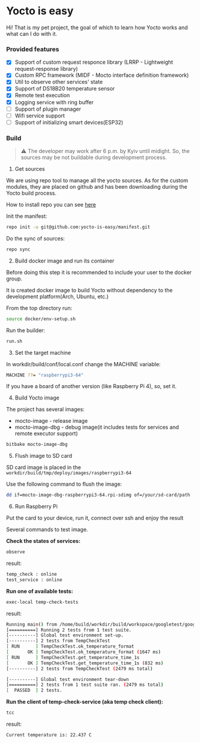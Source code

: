 # Yocto is easy

Hi! That is my pet project, the goal of which to learn how Yocto works and what can I do with it.

### Provided features

- [x] Support of custom request responce library (LRRP - Lightweight request-response library)
- [x] Custom RPC framework (MIDF - Mocto interface definition framework)
- [x] Util to observe other services' state
- [x] Support of DS18B20 temperature sensor
- [x] Remote test execution
- [x] Logging service with ring buffer
- [ ] Support of plugin manager
- [ ] Wifi service support
- [ ] Support of initializing smart devices(ESP32)

### Build

> :warning: The developer may work after 6 p.m. by Kyiv until midight. So, the sources may be not buildable during development process.

1. Get sources

We are using repo tool to manage all the yocto sources. As for the custom modules, they are placed on github and has been downloading during the Yocto build process.

How to install repo you can see [here](https://gerrit.googlesource.com/git-repo/+/refs/heads/master/README.md)

Init the manifest:
```bash
repo init -u git@github.com:yocto-is-easy/manifest.git
```

Do the sync of sources:
```bash
repo sync
```

2. Build docker image and run its container

Before doing this step it is recommended to include your user to the docker group.

It is created docker image to build Yocto without dependency to the development platform(Arch, Ubuntu, etc.)

From the top directory run:
```bash
source docker/env-setup.sh
```

Run the builder:
```bash
run.sh
```

3. Set the target machine

In workdir/build/conf/local.conf change the MACHINE variable:
```bash
MACHINE ??= "raspberrypi3-64"
```

If you have a board of another version (like Raspberry Pi 4), so, set it.

4. Build Yocto image

The project has several images:
- mocto-image - release image
- mocto-image-dbg - debug image(it includes tests for services and remote executor support)

```bash
bitbake mocto-image-dbg
```

5. Flush image to SD card

SD card image is placed in the `workdir/build/tmp/deploy/images/raspberrypi3-64`

Use the following command to flush the image:
```bash
dd if=mocto-image-dbg-raspberrypi3-64.rpi-sdimg of=/your/sd-card/path
```

6. Run Raspberry Pi

Put the card to your device, run it, connect over ssh and enjoy the result

Several commands to test image.

**Check the states of services:**
```bash
observe
```

result:
```bash
temp_check : online
test_service : online
```

**Run one of available tests:**
```bash
exec-local temp-check-tests
```

result:
```bash
Running main() from /home/build/workdir/build/workspace/googletest/googletest/src/gtest_main.cc
[==========] Running 2 tests from 1 test suite.
[----------] Global test environment set-up.
[----------] 2 tests from TempCheckTest
[ RUN      ] TempCheckTest.ok_temperature_format
[       OK ] TempCheckTest.ok_temperature_format (1647 ms)
[ RUN      ] TempCheckTest.get_temperature_time_1s
[       OK ] TempCheckTest.get_temperature_time_1s (832 ms)
[----------] 2 tests from TempCheckTest (2479 ms total)

[----------] Global test environment tear-down
[==========] 2 tests from 1 test suite ran. (2479 ms total)
[  PASSED  ] 2 tests.
```

**Run the client of temp-check-service (aka temp check client):**
```bash
tcc
```

result:
```bash
Current temperature is: 22.437 C
```
